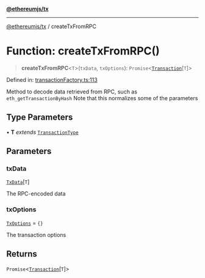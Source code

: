 [**@ethereumjs/tx**](../README.md)

***

[@ethereumjs/tx](../README.md) / createTxFromRPC

# Function: createTxFromRPC()

> **createTxFromRPC**\<`T`\>(`txData`, `txOptions`): `Promise`\<[`Transaction`](../interfaces/Transaction.md)\[`T`\]\>

Defined in: [transactionFactory.ts:113](https://github.com/Dargon789/ethereumjs-monorepo/blob/master/packages/tx/src/transactionFactory.ts#L113)

Method to decode data retrieved from RPC, such as `eth_getTransactionByHash`
Note that this normalizes some of the parameters

## Type Parameters

• **T** *extends* [`TransactionType`](../enumerations/TransactionType.md)

## Parameters

### txData

[`TxData`](../interfaces/TxData.md)\[`T`\]

The RPC-encoded data

### txOptions

[`TxOptions`](../interfaces/TxOptions.md) = `{}`

The transaction options

## Returns

`Promise`\<[`Transaction`](../interfaces/Transaction.md)\[`T`\]\>
